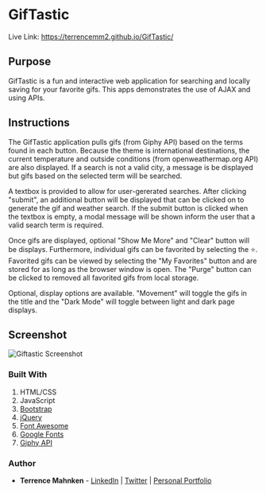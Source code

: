 # GifTastic 
Live Link: https://terrencemm2.github.io/GifTastic/
  
## Purpose
GifTastic is a fun and interactive web application for searching and locally saving for your favorite gifs. This apps demonstrates the use of AJAX and using APIs.
  
## Instructions  
The GifTastic application pulls gifs (from Giphy API) based on the terms found in each button. Because the theme is international destinations, the current temperature and outside conditions (from openweathermap.org API) are also displayed. If a search is not a valid city, a message is be displayed but gifs based on the selected term will be searched.

A textbox is provided to allow for user-gererated searches. After clicking "submit", an additional button will be displayed that can be clicked on to generate the gif and weather search. If the submit button is clicked when the textbox is empty, a modal message will be shown inform the user that a valid search term is required.

Once gifs are displayed, optional "Show Me More" and "Clear" button will be displays. Furthermore, individual gifs can be favorited by selecting the ⭐️. Favorited gifs can be viewed by selecting the "My Favorites" button and are stored for as long as the browser window is open. The "Purge" button can be clicked to removed all favorited gifs from local storage.

Optional, display options are available. "Movement" will toggle the gifs in the title and the "Dark Mode" will toggle between light and dark page displays.  

## Screenshot
![Giftastic Screenshot](../media/giftastic-screenshot.png?raw=true)

### Built With
1. HTML/CSS
2. JavaScript
3. [Bootstrap](https://getbootstrap.com/)
4. [jQuery](https://jquery.com/)
5. [Font Awesome](https://fontawesome.com/)
6. [Google Fonts](https://fonts.google.com/)
7. [Giphy API](https://developers.giphy.com/docs/api#quick-start-guide)

### Author
* **Terrence Mahnken** - [LinkedIn](https://www.linkedin.com/in/terrencemahnken/) | [Twitter](https://twitter.com/TerrenceMahnken) | [Personal Portfolio](https://terrencemm2.github.io/)
